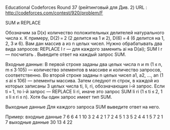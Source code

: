Educational Codeforces Round 37 (рейтинговый для Див. 2) URL : http://codeforces.com/contest/920/problem/F

 SUM и REPLACE
 
Обозначим за D(x) количество положительных делителей натурального числа x. 
К примеру, D(2) = 2 (2 делится на 1 и 2), D(6) = 4 (6 делится на 1, 2, 3 и 6).
Вам дан массив a из n целых чисел. Нужно обрабатывать два вида запросов:
REPLACE l r — для каждого  заменить ai на D(ai);
SUM l r — посчитать .
Выведите ответ на каждый запрос SUM.

Входные данные:
В первой строке заданы два целых числа n и m (1 ≤ n, m ≤ 3·105) — количество элементов в массиве и количество запросов, 
соответственно. Во второй строке заданы n целых чисел a1, a2, ..., an (1 ≤ ai ≤ 106) — элементы массива.
Затем следуют m строк, в каждой из которых записаны 3 целых числа ti, li, ri, обозначающих i-й запрос. 
Если ti = 1, то i-й запрос — REPLACE li ri, иначе это запрос SUM li ri (1 ≤ ti ≤ 2, 1 ≤ li ≤ ri ≤ n).
Хотя бы один запрос имеет тип SUM.

Выходные данные
Для каждого запроса SUM выведите ответ на него.

Пример:
входные данные
7 6
6 4 1 10 3 2 4
2 1 7
2 4 5
1 3 5
2 4 4
1 5 7
2 1 7
выходные данные
30
13
4
22
